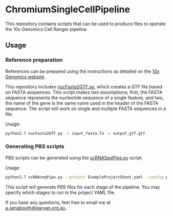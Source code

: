 # ChromiumSingleCellPipeline
This repository contains scripts that can be used to produce files to operate
the 10x Genomics Cell Ranger pipeline.

## Usage
### Reference preparation
References can be prepared using the instructions as detailed on the [10x Genomics
website](https://support.10xgenomics.com/single-cell-gene-expression/software/pipelines/latest/advanced/references).

This repository includes [nucFasta2GTF.py](nucFasta2GTF.py), which creates a GTF
file based on FASTA sequences. This script makes two assumptions; first, the
FASTA sequence represents the nucleotide sequence of a single feature, and two,
the name of the gene is the same name used in the header of the FASTA sequence.
The script will work on single and multiple FASTA sequences in a file.

Usage:

```bash
python2.7 nucFasta2GTF.py -i input_fasta.fa -o output_gtf.gtf
```

### Generating PBS scripts
PBS scripts can be generated using the [scRNASeqPipe.py](scRNAseqPipe.py) script.

Usage:

```bash
python2.7 scRNAseqPipe.py --project ExampleProjectSheet.yaml --config pipeline_config.yaml
```

This script will generate PBS files for each stage of the pipeline. You may
specify which stages to run in the project YAML file.

If you have any questions, feel free to email me at a.senabouth@garvan.org.au.
